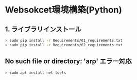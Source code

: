 # Websokcet環境構築(Python)

## 1. ライブラリインストール
``` bash
> sudo pip install -r Requirements/01_requirements.txt
> sudo pip install -r Requirements/02_requirements.txt
```

## No such file or directory: 'arp' エラー対応

``` bash
> sudo apt install net-tools
```
